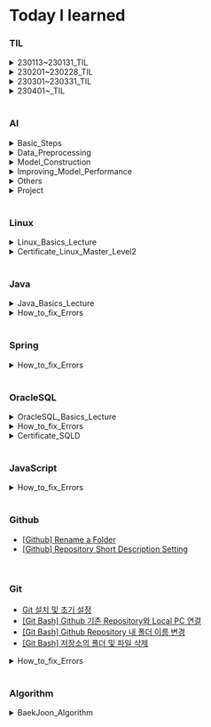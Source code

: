 # Today I learned

### TIL
<details>
<summary>230113~230131_TIL</summary>

- [230113_TIL](https://hj0216.tistory.com/2)  
- [230114_TIL](https://hj0216.tistory.com/4)
- [230115_TIL](https://hj0216.tistory.com/8)
- [230116_TIL](https://hj0216.tistory.com/14)
- [230117_TIL](https://hj0216.tistory.com/19)
- [230118_TIL](https://hj0216.tistory.com/22)
- [230119_TIL](https://hj0216.tistory.com/25)
- [230120_TIL](https://hj0216.tistory.com/27)
- [230121_TIL](https://hj0216.tistory.com/35)
- [230122_TIL](https://hj0216.tistory.com/37)
- [230123_TIL](https://hj0216.tistory.com/46)
- [230124_TIL](https://hj0216.tistory.com/55)
- [230125_TIL](https://hj0216.tistory.com/64)
- [230126_TIL](https://hj0216.tistory.com/66)
- [230127_TIL](https://hj0216.tistory.com/71)
- [230128_TIL](https://hj0216.tistory.com/73)
- [230129_TIL](https://hj0216.tistory.com/75)
- [230130_TIL](https://hj0216.tistory.com/78)
- [230131_TIL](https://hj0216.tistory.com/79)
</details>

<details>
<summary>230201~230228_TIL</summary>

- [230201_TIL](https://hj0216.tistory.com/82)
- [230202_TIL](https://hj0216.tistory.com/83)
- [230203_TIL](https://hj0216.tistory.com/84)
- [230204_TIL](https://hj0216.tistory.com/89)
- [230205_TIL](https://hj0216.tistory.com/99)
- [230206_TIL](https://hj0216.tistory.com/102)
- [230207_TIL](https://hj0216.tistory.com/103)
- [230208_TIL](https://hj0216.tistory.com/104)
- [230209_TIL](https://hj0216.tistory.com/105)
- [230210_TIL](https://hj0216.tistory.com/106)
- [230211_TIL](https://hj0216.tistory.com/107)
- [230212_TIL](https://hj0216.tistory.com/112)
- [230213_TIL](https://hj0216.tistory.com/115)
- [230214_TIL](https://hj0216.tistory.com/117)
- [230215_TIL](https://hj0216.tistory.com/118)
- [230216_TIL](https://hj0216.tistory.com/119)
- [230217_TIL](https://hj0216.tistory.com/122)
- [230218_TIL](https://hj0216.tistory.com/127)
- [230219_TIL](https://hj0216.tistory.com/129)
- [230220_TIL](https://hj0216.tistory.com/134)
- [230221_TIL](https://hj0216.tistory.com/140)
- [230222_TIL](https://hj0216.tistory.com/146)
- [230223_TIL](https://hj0216.tistory.com/148)
- [230224_TIL](https://hj0216.tistory.com/152)
- [230225_TIL](https://hj0216.tistory.com/156)
- [230226_TIL](https://hj0216.tistory.com/161)
- [230227_TIL](https://hj0216.tistory.com/168)
- [230228_TIL](https://hj0216.tistory.com/175)
</details>

<details>
<summary>230301~230331_TIL</summary>

- [230301_TIL](https://hj0216.tistory.com/180)
- [230302_TIL](https://hj0216.tistory.com/186)
- [230303_TIL](https://hj0216.tistory.com/193)
- [230304_TIL](https://hj0216.tistory.com/201)
- [230305_TIL](https://hj0216.tistory.com/209)
- [230306_TIL](https://hj0216.tistory.com/217)
- [230307_TIL](https://hj0216.tistory.com/222)
- [230308_TIL](https://hj0216.tistory.com/231)
- [230309_TIL](https://hj0216.tistory.com/233)
- [230310_TIL](https://hj0216.tistory.com/237)
- [230311_TIL](https://hj0216.tistory.com/241)
- [230312_TIL](https://hj0216.tistory.com/243)
- [230313_TIL](https://hj0216.tistory.com/246)
- [230314_TIL](https://hj0216.tistory.com/250)
- [230315_TIL](https://hj0216.tistory.com/253)
- [230316_TIL](https://hj0216.tistory.com/256)
- [230317_TIL](https://hj0216.tistory.com/259)
- [230318_TIL](https://hj0216.tistory.com/263)
- [230319_TIL](https://hj0216.tistory.com/269)
- [230320_TIL](https://hj0216.tistory.com/273)
- [230321_TIL](https://hj0216.tistory.com/276)
- [230322_TIL](https://hj0216.tistory.com/278)
- [230323_TIL](https://hj0216.tistory.com/282)
- [230324_TIL](https://hj0216.tistory.com/284)
- [230325_TIL](https://hj0216.tistory.com/288)
- [230326_TIL](https://hj0216.tistory.com/291)
- [230327_TIL](https://hj0216.tistory.com/297)
- [230328_TIL](https://hj0216.tistory.com/303)
- [230329_TIL](https://hj0216.tistory.com/306)
- [230330_TIL](https://hj0216.tistory.com/307)
- [230331_TIL](https://hj0216.tistory.com/310)
</details>


<details>
<summary>230401~_TIL</summary>

- [230401_TIL](https://hj0216.tistory.com/316)
- [230402_TIL](https://hj0216.tistory.com/317)
- [230403_TIL](https://hj0216.tistory.com/325)
- [230404_TIL](https://hj0216.tistory.com/327)
- [230405_TIL](https://hj0216.tistory.com/332)
- [230406_TIL](https://hj0216.tistory.com/333)
- [230407_TIL](https://hj0216.tistory.com/336)
- [230408_TIL](https://hj0216.tistory.com/342)
- [230409_TIL](https://hj0216.tistory.com/344)
- [230410_TIL](https://hj0216.tistory.com/351)
- [230411_TIL](https://hj0216.tistory.com/352)
- [230412_TIL](https://hj0216.tistory.com/354)
- [230413_TIL](https://hj0216.tistory.com/357)
- [230414_TIL](https://hj0216.tistory.com/358)
- [230415_TIL](https://hj0216.tistory.com/360)
- [230416_TIL](https://hj0216.tistory.com/363)
- [230417_TIL](https://hj0216.tistory.com/365)
- [230418_TIL](https://hj0216.tistory.com/367)
- [230419_TIL](https://hj0216.tistory.com/370)
- [230420_TIL](https://hj0216.tistory.com/371)
- [230421_TIL](https://hj0216.tistory.com/374)
- [230422_TIL](https://hj0216.tistory.com/376)
- [230423_TIL](https://hj0216.tistory.com/378)
- [230424_TIL](https://hj0216.tistory.com/380)
- [230425_TIL](https://hj0216.tistory.com/382)
</details>

<br/>


### AI
<details>
<summary>Basic_Steps</summary>

- [Practice for AI Learning Model Construction](https://hj0216.tistory.com/3)
- [Scalar, Vector, Matirx, Tensor](https://hj0216.tistory.com/30)
- [Pandas pkg and Numpy pkg](https://hj0216.tistory.com/47)
</details>

<details>
<summary>Data_Preprocessing</summary>

- [Split training data and test data](https://hj0216.tistory.com/31)
- [Pandas Package and Missing Value Handling](https://hj0216.tistory.com/36)
- [Classification and One-Hot Encoding](https://hj0216.tistory.com/45)
- [ImageDataGenerator](https://hj0216.tistory.com/100)
</details>


<details>
<summary>Model_Construction</summary>

- [Types of Artificial Neural Networks](https://hj0216.tistory.com/9)
- [ANN Model Construction](https://hj0216.tistory.com/5)
- [MultiLayer Perceptron](https://hj0216.tistory.com/29)
- [Classification Model Construction](https://hj0216.tistory.com/48)
- [CNN Model Construction](https://hj0216.tistory.com/56)
- [CNN Model Construction2](https://hj0216.tistory.com/67)
- [RNN Model Construction](https://hj0216.tistory.com/72)
- [LSTM, Bidirectional, Conv1D](https://hj0216.tistory.com/77)
- [Ensemble Model](https://hj0216.tistory.com/80)
</details>


<details>
<summary>Improving_Model_Performance</summary>

- [Model Performance Indicator](https://hj0216.tistory.com/33)
- [Hyper-parameter Tuning](https://hj0216.tistory.com/28)
- [Activation Function](https://hj0216.tistory.com/42)
- [Data Preprocessing: StandardScaler, MinMaxScaler](https://hj0216.tistory.com/54)
- [Validation Data](https://hj0216.tistory.com/43)
- [Handling Overfitting: EarlyStopping](https://hj0216.tistory.com/44)
</details>

<details>
<summary>Others</summary>

- [Environment Settings for GPU usage](https://hj0216.tistory.com/34)
- [Matplotlib: Scatter and plot](https://hj0216.tistory.com/32)
- [Save model and weights](https://hj0216.tistory.com/57)
- [[Warning] Allocation of ... exceeds 10% of free system memory](https://hj0216.tistory.com/76)
</details>

<details>
<summary>Project</summary>

- [[Project] Stock price prediction using Ensemble model](https://hj0216.tistory.com/74)
</details>


<br/>


### Linux
<details>
<summary>Linux_Basics_Lecture</summary>

- [리눅스(Linux) 공부 시작하기](https://hj0216.tistory.com/6)
- [리눅스 기초 30강 시리즈 - 01강 CentOS7 설치](https://hj0216.tistory.com/7)
- [리눅스 기초 30강 시리즈 - 02강 리눅스 원격 접속](https://hj0216.tistory.com/17)
- [리눅스 기초 30강 시리즈 - 03강 Putty 환경 설정](https://hj0216.tistory.com/20)
- [리눅스 기초 30강 시리즈 - 04강 기본 명령어](https://hj0216.tistory.com/21)
- [리눅스 기초 30강 시리즈 - 05강 명령 프롬프트](https://hj0216.tistory.com/26)
- [리눅스 기초 30강 시리즈 - 06강 디렉토리 이해 - HOME](https://hj0216.tistory.com/49)
- [리눅스 기초 30강 시리즈 - 07강 디렉토리 내용 보기](https://hj0216.tistory.com/50)
- [리눅스 기초 30강 시리즈 - 08강 도움말 보기](https://hj0216.tistory.com/51)
- [리눅스 기초 30강 시리즈 - 09강 디렉토리 생성(mkdir) 삭제(rmdir)](https://hj0216.tistory.com/52)
- [리눅스 기초 30강 시리즈 - 10강 파일 내용 보기(cat/nl/more/less)](https://hj0216.tistory.com/53)
- [리눅스 기초 30강 시리즈 - 11강 디렉토리 구조](https://hj0216.tistory.com/59)
- [리눅스 기초 30강 시리즈 - 12강 경로 이동(cd) 절대경로/상대경로](https://hj0216.tistory.com/60)
- [리눅스 기초 30강 시리즈 - 13강 파일 복사(cp) 삭제(rm)](https://hj0216.tistory.com/61)
- [리눅스 기초 30강 시리즈 - 14강 이동(mv) 이름 바꾸기(rename)](https://hj0216.tistory.com/62)
- [리눅스 기초 30강 시리즈 - 15강 자주하는 실수 3가지](https://hj0216.tistory.com/63)
- [리눅스 기초 30강 시리즈 - 16강 패키지 관리(rpm/yum)](https://hj0216.tistory.com/68)
- [리눅스 기초 30강 시리즈 - 17강 vim 편집기](https://hj0216.tistory.com/69)
- [리눅스 기초 30강 시리즈 - 18강 C언어코딩(gcc)](https://hj0216.tistory.com/70)
- [리눅스 기초 30강 시리즈 - 19강 ftp client 사용법](https://hj0216.tistory.com/86)
- [리눅스 기초 30강 시리즈 - 20강 압축(gzip/xz/tar)](https://hj0216.tistory.com/87)
- [리눅스 기초 30강 시리즈 - 21강 권한의 이해](https://hj0216.tistory.com/88)
- [리눅스 기초 30강 시리즈 - 22강 파일 분류](https://hj0216.tistory.com/91)
- [리눅스 기초 30강 시리즈 - 23강 하드 링크 심볼릭 링크](https://hj0216.tistory.com/92)
- [리눅스 기초 30강 시리즈 - 24강 명령어 별칭(alias)](https://hj0216.tistory.com/93)
- [리눅스 기초 30강 시리즈 - 25강 명령어 역사(history)](https://hj0216.tistory.com/94)
- [리눅스 기초 30강 시리즈 - 26강 bash - 1](https://hj0216.tistory.com/95)
- [리눅스 기초 30강 시리즈 - 27강 bash - 2](https://hj0216.tistory.com/96)
- [리눅스 기초 30강 시리즈 - 28강 bash - 3](https://hj0216.tistory.com/97)
- [리눅스 기초 30강 시리즈 - 29강 출력 내용 저장](https://hj0216.tistory.com/98)
- [[완강] 리눅스 기초 30강 시리즈 - 30강 설치 후 할 일](https://hj0216.tistory.com/101)
</details>

<details>
<summary>Certificate_Linux_Master_Level2</summary>

- [[Certificate] Linux Master Level2 (221210_1-40)](https://hj0216.tistory.com/137)
- [[Certificate] Linux Master Level2 (221210_41-80)](https://hj0216.tistory.com/133)
- [[Certificate] Linux Master Level2 (220903_1-40)](https://hj0216.tistory.com/126)
- [[Certificate] Linux Master Level2 (220903_41-80)](https://hj0216.tistory.com/128)
- [[Certificate] Linux Master Level2 (220611_1-40)](https://hj0216.tistory.com/130)
- [[Certificate] Linux Master Level2 (220611_41-80)](https://hj0216.tistory.com/133)
- [[Certificate] Linux Master Level2 (211211_1-40)](https://hj0216.tistory.com/159)
- [[Certificate] Linux Master Level2 (211211_41-80)](https://hj0216.tistory.com/160)
- [[Certificate] Linux Master Level2 (210911_1-40)](https://hj0216.tistory.com/165)
- [[Certificate] Linux Master Level2 (210911_41-80)](https://hj0216.tistory.com/166)
- [[Certificate] Linux Master Level2 (210313_1-40)](https://hj0216.tistory.com/181)
- [[Certificate] Linux Master Level2 (210313_41-80)](https://hj0216.tistory.com/182)
- [[Certificate] Linux Master Level2 (201212_1-40)](https://hj0216.tistory.com/183)
- [[Certificate] Linux Master Level2 (201212_41-80)](https://hj0216.tistory.com/185)
- [[Certificate] Linux Master Level2 (201010_1-40)](https://hj0216.tistory.com/192)
- [[Certificate] Linux Master Level2 (201010_41-80)](https://hj0216.tistory.com/203)
- [[Certificate] Linux Master Level2 (200613_1-40)](https://hj0216.tistory.com/204)
- [[Certificate] Linux Master Level2 (200613_41-80)](https://hj0216.tistory.com/205)
- [[Certificate] Linux Master Level2 (191214_1-40)](https://hj0216.tistory.com/206)
- [[Certificate] Linux Master Level2 (191214_41-80)](https://hj0216.tistory.com/207)
- [[Certificate] Linux Master Level2 (Summary)](https://hj0216.tistory.com/214)
</details>


<br/>


### Java
<details>
<summary>Java_Basics_Lecture</summary>

- [[자바의 정석_기초편] Chapter02. 변수(Variable)](https://hj0216.tistory.com/85)
- [[자바의 정석_기초편] Chapter03. 연산자(Operator)](https://hj0216.tistory.com/90)
- [[자바의 정석_기초편] Chapter04. 조건문(If)과 반복문(While, For)_1](https://hj0216.tistory.com/324)
- [[자바의 정석_기초편] Chapter04. 조건문(If)과 반복문(While, For)_2](https://hj0216.tistory.com/328)
- [[자바의 정석_기초편] Chapter05. 배열(Array)_1](https://hj0216.tistory.com/330)
- [[자바의 정석_기초편] Chapter05. 배열(Array)_2](https://hj0216.tistory.com/334)
- [[자바의 정석_기초편] Chapter06. 객체지향 언어(Object Oriented Language)_1](https://hj0216.tistory.com/337)
- [[자바의 정석_기초편] Chapter06. 객체지향 언어(Object Oriented Language)_2](https://hj0216.tistory.com/341)
- [[자바의 정석_기초편] Chapter06. 객체지향 언어(Object Oriented Language)_3](https://hj0216.tistory.com/345)
- [[자바의 정석_기초편] Chapter07. 객체지향(Object Oriented)_1](https://hj0216.tistory.com/349)
</details>

<details>
<summary>How_to_fix_Errors</summary>

- [[해결 방법] Cannot invoke getClass() on the primitive type double](https://hj0216.tistory.com/136)
- [[해결 방법] Cannot store to char array because ... is null](https://hj0216.tistory.com/108)
- [[해결 방법] java.util.ConcurrentModificationException](https://hj0216.tistory.com/121)
- [[해결 방법] java.util.IllegalFormatPrecisionException: 2](https://hj0216.tistory.com/123)
- [[해결 방법] java.io.NotSerializableException](https://hj0216.tistory.com/124)
- [[해결 방법] java.io.InvalidClassException](https://hj0216.tistory.com/125)
- [[해결 방법] java.lang.ArrayIndexOutOfBoundsException](https://hj0216.tistory.com/131)
- [[해결 방법] java.util.NoSuchElementException](https://hj0216.tistory.com/313)
- [[해결 방법] java.lang.NumberFormatException](https://hj0216.tistory.com/319)
- [[해결 방법] java.lang.ClassNotFoundException: oracle.jdbc.driver.OracleDriver](https://hj0216.tistory.com/143)
- [[해결 방법] java.sql.SQLException: 부적합한 열 인덱스](https://hj0216.tistory.com/142)
- [[해결 방법] Resource leak: '...' is never closed](https://hj0216.tistory.com/114)
- [[해결 방법] The method is ambiguous for the type Class](https://hj0216.tistory.com/346)
- [[해결 방법] The local variable a may not have been initialized](https://hj0216.tistory.com/109)
- [[해결 방법] Type mismatch: cannot convert from int to char](https://hj0216.tistory.com/120)
- [[해결 방법] Type '...' already exists with same name but different case.](https://hj0216.tistory.com/149)
- [[해결 방법] Unhandled exception type ParseException](https://hj0216.tistory.com/116)
- [[해결 방법] Server Tomcat v9.0 Server at localhost failed to start.](https://hj0216.tistory.com/154)
- [[해결 방법] Variable cannot be resolved to a variable](https://hj0216.tistory.com/111)
</details>


<br/>



### Spring
<details>
<summary>How_to_fix_Errors</summary>

- [[해결 방법] No default constructor found](https://hj0216.tistory.com/340)
- [[해결 방법] nested exception is java.lang.NullPointerException](https://hj0216.tistory.com/347)
</details>


<br/>



### OracleSQL
<details>
<summary>OracleSQL_Basics_Lecture</summary>

- [Oracle SQL 강의 - 01강 학습 안내(SQL, DB, DBMS의 의미와 필요성)](https://hj0216.tistory.com/18)
- [Oracle SQL 강의 - 02강 오라클 DBMS 18c XE 설치하기](https://hj0216.tistory.com/58)
- [Oracle SQL 강의 - 03강 SQL Developer 설치하기](https://hj0216.tistory.com/65)
- [Oracle SQL 강의 - 04강 오라클 PDB 서버에 접속하기](https://hj0216.tistory.com/110)
- [Oracle SQL 강의 - 05강 수업용 사용자와 데이터베이스 생성하기](https://hj0216.tistory.com/113)
- [Oracle SQL 강의 - 06강 MEMBER 테이블 생성하기](https://hj0216.tistory.com/132)
- [Oracle SQL 강의 - 07강 오라클 데이터 형식 #1 (문자 형식)](https://hj0216.tistory.com/135)
- [Oracle SQL 강의 - 08강 오라클 데이터 형식 #2 (숫자,날짜 형식)](https://hj0216.tistory.com/141)
- [Oracle SQL 강의 - 09강 테이블 수정하기(ALTER TABLE)](https://hj0216.tistory.com/151)
- [Oracle SQL 강의 - 10강 SQL 쿼리 연습을 테이블 준비하기](https://hj0216.tistory.com/153)
- [Oracle SQL 강의 - 11강 데이터 조작하기 #1 (INSERT/SELECT)](https://hj0216.tistory.com/157)
- [Oracle SQL 강의 - 12강 데이터 조작하기 #2 (UPDATE/DELETE)](https://hj0216.tistory.com/162)
- [Oracle SQL 강의 - 13강 Transaction 처리를 위한 Commit/RollBack](https://hj0216.tistory.com/169)
- [Oracle SQL 강의 - 14강 연산을 통한 데이터 조회 (산술 연산자)](https://hj0216.tistory.com/178)
- [Oracle SQL 강의 - 15강 비교연산자(=,!=,^=,...)](https://hj0216.tistory.com/188)
- [Oracle SQL 강의 - 16강 관계연산자(AND, OR, BETWEEN, IN)](https://hj0216.tistory.com/195)
- [Oracle SQL 강의 - 17강 패턴 비교 연산자(LIKE, %, _ )](https://hj0216.tistory.com/202)
- [Oracle SQL 강의 - 18강 정규식을 이용한 패턴 비교(REGEX_LIKE)](https://hj0216.tistory.com/210)
- [Oracle SQL 강의 - 19강 문자열 비교를 위한 정규식(^\D\w+@...)](https://hj0216.tistory.com/218)
- [Oracle SQL 강의 - 20강 ROWNUM 그리고 행 제한하기](https://hj0216.tistory.com/225)
- [Oracle SQL 강의 - 21강 중복 값 제거하기 DISTINCT](https://hj0216.tistory.com/229)
- [Oracle SQL 강의 - 22강 중간요약과 함수 단원 안내](https://hj0216.tistory.com/234)
- [Oracle SQL 강의 - 23강 문자열 내장 함수 #1](https://hj0216.tistory.com/236)
- [Oracle SQL 강의 - 24강 문자열 내장 함수 #2](https://hj0216.tistory.com/240)
- [Oracle SQL 강의 - 25강 숫자 내장 함수(ABS/SIGN/ROUND/TRUNC/CEIL/FLOOR)](https://hj0216.tistory.com/244)
- [Oracle SQL 강의 - 26강 날짜 함수(SYSDATE/CURRENT_DATE/SYSTIMESTAMP/CURRENT_...)](https://hj0216.tistory.com/248)
- [Oracle SQL 강의 - 27강 형식 변환 함수(TO_DATE/TO_CHAR/TO_NUMBER/TO_TIMESTAMP)](https://hj0216.tistory.com/251)
- [Oracle SQL 강의 - 28강 NULL 관련 함수(NVL/NVL2/NULLIF)와 DECODE 함수](https://hj0216.tistory.com/254)
- [Oracle SQL 강의 - 29강 SELECT 구절과 정렬(ORDER BY)](https://hj0216.tistory.com/257)
- [Oracle SQL 강의 - 30강 집계 함수와 GROUP BY](https://hj0216.tistory.com/260)
- [Oracle SQL 강의 - 31강 HAVING 절](https://hj0216.tistory.com/262)
- [Oracle SQL 강의 - 32강 ROW_NUMBER(), RANK(), DENSE_RANK()](https://hj0216.tistory.com/270)
- [Oracle SQL 강의 - 33강 부조회(서브쿼리)](https://hj0216.tistory.com/272)
- [Oracle SQL 강의 - 34강 INNER 조인(JOIN)](https://hj0216.tistory.com/275)
- [Oracle SQL 강의 - 35강 LEFT/RIGHT/FULL 아웃터 조인(OUTER JOIN)](https://hj0216.tistory.com/279)
- [Oracle SQL 강의 - 36강 OUTER JOIN을 이용한 게시글 목록 조회](https://hj0216.tistory.com/281)
- [Oracle SQL 강의 - 37강 SELF JOIN](https://hj0216.tistory.com/285)
- [Oracle SQL 강의 - 38강 오라클 OLD JOIN](https://hj0216.tistory.com/287)
- [Oracle SQL 강의 - 39강 유니온(UNION)](https://hj0216.tistory.com/290)
- [Oracle SQL 강의 - 40강 View(뷰)의 의미와 생성방법](https://hj0216.tistory.com/299)
- [Oracle SQL 강의 - 41강 데이터 딕셔너리](https://hj0216.tistory.com/302)
- [Oracle SQL 강의 - 42강 도메인 제약조건](https://hj0216.tistory.com/305)
- [Oracle SQL 강의 - 43강 체크 제약조건](https://hj0216.tistory.com/309)
- [Oracle SQL 강의 - 44강 정규식을 이용한 체크 제약조건](https://hj0216.tistory.com/311)
- [Oracle SQL 강의 - 45강 Entity 제약조건(Primary Key, Unique)](https://hj0216.tistory.com/314)
- [[완강] Oracle SQL 강의 - 46강 시퀀스(Sequence)](https://hj0216.tistory.com/318)
</details>


<details>
<summary>How_to_fix_Errors</summary>

- [[해결 방법] ORA-00001: 무결성 제약 조건에 위배됩니다](https://hj0216.tistory.com/219)
- [[해결 방법] ORA-00904: "...": 부적합한 식별자](https://hj0216.tistory.com/223)
- [[해결 방법] ORA-00913: 값의 수가 너무 많습니다](https://hj0216.tistory.com/215)
- [[해결 방법] ORA-00918: 열의 정의가 애매합니다](https://hj0216.tistory.com/172)
- [[해결 방법] ORA-00925: INTO 키워드가 누락되었습니다](https://hj0216.tistory.com/362)
- [[해결 방법] ORA-00927: 누락된 등호](https://hj0216.tistory.com/348)
- [[해결 방법] ORA-00933: SQL 명령어가 올바르게 종료되지 않았습니다](https://hj0216.tistory.com/184)
- [[해결 방법] ORA-00934: 그룹 함수는 허가되지 않습니다](https://hj0216.tistory.com/171)
- [[해결 방법] ORA-00936: 누락된 표현식](https://hj0216.tistory.com/174)
- [[해결 방법] ORA-00937: 단일 그룹의 그룹 함수가 아닙니다](https://hj0216.tistory.com/196)
- [[해결 방법] ORA-00979: GROUP BY 표현식이 아닙니다](https://hj0216.tistory.com/170)
- [[해결 방법] ORA-00984: 열을 사용할 수 없습니다](https://hj0216.tistory.com/200)
- [[해결 방법] ORA-00998: 이 식은 열의 별명과 함께 지정해야 합니다](https://hj0216.tistory.com/226)
- [[해결 방법] ORA-01031: 권한이 불충분합니다](https://hj0216.tistory.com/228)
- [[해결 방법] ORA-12899: 열에 대한 값이 너무 큼](https://hj0216.tistory.com/375)
- [[해결 방법] ORA-01400: NULL을 TABLE 안에 삽입할 수 없습니다](https://hj0216.tistory.com/194)
- [[해결 방법] ORA-01402: 뷰의 WITH CHECK OPTION의 조건에 위배 됩니다](https://hj0216.tistory.com/224)
- [[해결 방법] ORA-01468: outer-join된 테이블은 1개만 지정할 수 있습니다](https://hj0216.tistory.com/198)
- [[해결 방법] ORA-01748: 열명 그 자체만 사용할 수 있습니다](https://hj0216.tistory.com/176)
- [[해결 방법] ORA-01789: 질의 블록은 부정확한 수의 결과 열을 가지고 있습니다](https://hj0216.tistory.com/190)
- [[해결 방법] ORA-02261: 고유 키 또는 기본 키가 이미 존재하고 있습니다](https://hj0216.tistory.com/220)
- [[해결 방법] ORA-02290: 체크 제약조건이 위배되었습니다](https://hj0216.tistory.com/213)
- [[해결 방법] ORA-02291: 무결성 제약조건이 위배되었습니다- 부모 키가 없습니다](https://hj0216.tistory.com/211)
- [[해결 방법] ORA-02292: 무결성 제약조건이 위배되었습니다- 자식 레코드가 발견되었습니다](https://hj0216.tistory.com/212)
- [[해결 방법] ORA-02437: (TABLE_PK)을 검증할 수 없습니다 - 잘못된 기본 키입니다](https://hj0216.tistory.com/199)
- [[해결 방법] ORA-25154: USING 절의 열 부분은 식별자를 가질 수 없음](https://hj0216.tistory.com/177)
- [[해결 방법] ORA-30076: 발췌 소스에 발췌 필트가 부적당합니다](https://hj0216.tistory.com/164)
- [[해결 방법] ORA-42399: 읽기 전용 뷰에서는 DML 작업을 수행할 수 없습니다](https://hj0216.tistory.com/230)
- [[해결 방법] HIDDEN COLUMN ROWNUM 조회 문제](https://hj0216.tistory.com/189)
- [[해결 방법] COLUMN ALIAS 부적합 식별자 문제](https://hj0216.tistory.com/238)
</details>


<details>
<summary>Certificate_SQLD</summary>

- [[Certificate] SQLD (220528_45)](https://hj0216.tistory.com/265)
- [[Certificate] SQLD (201129_39)](https://hj0216.tistory.com/264)
- [[Certificate] SQLD (200906_38)](https://hj0216.tistory.com/266)
- [[Certificate] SQLD (200530_37)](https://hj0216.tistory.com/267)
</details>
<br/>


### JavaScript
<details>
<summary>How_to_fix_Errors</summary>

- [[해결 방법] Uncaught ReferenceError: Cannot access '...' before initialization](https://hj0216.tistory.com/293)
- [[해결 방법] Uncaught ReferenceError: Invalid left-hand side expression in postfix operation](https://hj0216.tistory.com/298)
- [[해결 방법] Uncaught ReferenceError: ... is not defined](https://hj0216.tistory.com/323)
- [[해결 방법] Uncaught SyntaxError: Identifier '...' has already been declared](https://hj0216.tistory.com/292)
- [[해결 방법] Uncaught SyntaxError: Missing initializer in const declaration](https://hj0216.tistory.com/295)
- [[해결 방법] Uncaught SyntaxError: Unexpected token 'const'](https://hj0216.tistory.com/296)
- [[해결 방법] Uncaught TypeError: Assignment to constant variable](https://hj0216.tistory.com/294)
- [[해결 방법] Uncaught TypeError: Cannot set properties of null](https://hj0216.tistory.com/322)
</details>
<br/>


### Github
- [[Github] Rename a Folder](https://hj0216.tistory.com/10)
- [[Github] Repository Short Description Setting](https://hj0216.tistory.com/158)



<br/>


### Git
- [Git 설치 및 초기 설정](https://hj0216.tistory.com/39)
- [[Git Bash] Github 기존 Repository와 Local PC 연결](https://hj0216.tistory.com/321)
- [[Git Bash] Github Repository 내 폴더 이름 변경](https://hj0216.tistory.com/11)
- [[Git Bash] 저장소의 폴더 및 파일 삭제](https://hj0216.tistory.com/41)

<details>
<summary>How_to_fix_Errors</summary>

- [[해결 방법] Another git process seems to be running in this repository](https://hj0216.tistory.com/15)
- [[해결 방법] error: failed to push some refs to 'https://github.com/'](https://hj0216.tistory.com/38)
- [[해결 방법] fetal: bad source](https://hj0216.tistory.com/23)
- [[해결 방법] fatal: not a git repository (or any of the parent directories): .git](https://hj0216.tistory.com/12)
- [[해결 방법] fatal: refusing to merge unrelated histories](https://hj0216.tistory.com/40)
- [[해결 방법] fatal: The current branch main has no upstream branch](https://hj0216.tistory.com/24)
- [[해결 방법] Permission denied](https://hj0216.tistory.com/13)
- [[해결 방법] this operation must be run in a work tree](https://hj0216.tistory.com/16)
</details>




<br/>


### Algorithm
<details>
<summary>BaekJoon_Algorithm</summary>

- [[BaekJoon] 2557번 Hello World 문제풀이 (Success)](https://hj0216.tistory.com/138)
- [[BaekJoon] 1000번 A+B 문제풀이 (Success)](https://hj0216.tistory.com/139)
- [[BaekJoon] 1001번 A-B 문제풀이 (Success)](https://hj0216.tistory.com/144)
- [[BaekJoon] 2588번 곱셈 문제풀이 (Success)](https://hj0216.tistory.com/147)
- [[BaekJoon] 10998번 A*B 문제풀이 (Success)](https://hj0216.tistory.com/150)
- [[BaekJoon] 10172번 개 문제풀이 (Success)](https://hj0216.tistory.com/155)
- [[BaekJoon] 10926번 ??! 문제풀이 (Success)](https://hj0216.tistory.com/163)
- [[BaekJoon] 2292번 벌집 문제풀이 (Success)](https://hj0216.tistory.com/173)
- [[BaekJoon] 18108번 1998년생인 내가 태국에서는 2541년생?! 문제풀이 (Success)](https://hj0216.tistory.com/179)
- [[BaekJoon] 1085번 직사각형에서 탈출 문제풀이 (Success)](https://hj0216.tistory.com/187)
- [[BaekJoon] 1008번 A/B 문제풀이 (Success)](https://hj0216.tistory.com/197)
- [[BaekJoon] 3009번 네 번째 점 문제풀이 (Success)](https://hj0216.tistory.com/208)
- [[BaekJoon] 5086번 배수와 약수 문제풀이 (Success)](https://hj0216.tistory.com/216)
- [[BaekJoon] 11382번 꼬마 정민 문제풀이 (Success)](https://hj0216.tistory.com/221)
- [[BaekJoon] 10430번 나머지 문제풀이 (Success)](https://hj0216.tistory.com/227)
- [[BaekJoon] 10171번 고양이 문제풀이 (Success)](https://hj0216.tistory.com/232)
- [[BaekJoon] 10869번 사칙연산 문제풀이 (Success)](https://hj0216.tistory.com/235)
- [[BaekJoon] 1330번 두 수 비교하기 문제풀이 (Success)](https://hj0216.tistory.com/239)
- [[BaekJoon] 9498번 시험 성적 문제풀이 (Success)](https://hj0216.tistory.com/242)
- [[BaekJoon] 2753번 윤년 문제풀이 (Success)](https://hj0216.tistory.com/247)
- [[BaekJoon] 14681번 사분면 고르기 문제풀이 (Success)](https://hj0216.tistory.com/249)
- [[BaekJoon] 2884번 알람 시계 문제풀이 (Success)](https://hj0216.tistory.com/252)
- [[BaekJoon] 2525번 오븐 시계 문제풀이 (Success)](https://hj0216.tistory.com/255)
- [[BaekJoon] 2480번 주사위 세개 문제풀이 (Success)](https://hj0216.tistory.com/258)
- [[BaekJoon] 2739번 구구단 문제풀이 (Success)](https://hj0216.tistory.com/261)
- [[BaekJoon] 2501번 약수 구하기 문제풀이 (Success)](https://hj0216.tistory.com/268)
- [[BaekJoon] 10950번 A+B-3 문제풀이 (Success)](https://hj0216.tistory.com/271)
- [[BaekJoon] 8393번 합 문제풀이 (Success)](https://hj0216.tistory.com/274)
- [[BaekJoon] 10807번 개수 세기 문제풀이 (Success)](https://hj0216.tistory.com/277)
- [[BaekJoon] 27866번 문자와 문자열 문제풀이 (Success)](https://hj0216.tistory.com/280)
- [[BaekJoon] 25304번 영수증 문제풀이 (Success)](https://hj0216.tistory.com/283)
- [[BaekJoon] 25314번 코딩은 체육과목 입니다 문제풀이 (Success)](https://hj0216.tistory.com/286)
- [[BaekJoon] 11021번 A+B-7 문제풀이 (Success)](https://hj0216.tistory.com/289)
- [[BaekJoon] 15552번 빠른 A+B 문제풀이 (Success)](https://hj0216.tistory.com/300)
- [[BaekJoon] 11022번 A+B-8 문제풀이 (Success)](https://hj0216.tistory.com/301)
- [[BaekJoon] 2438번 별 찍기 - 1 문제풀이 (Success)](https://hj0216.tistory.com/304)
- [[BaekJoon] 2439번 별 찍기 - 2 문제풀이 (Success)](https://hj0216.tistory.com/308)
- [[BaekJoon] 10952번 A+B - 5 문제풀이 (Success)](https://hj0216.tistory.com/312)
- [[BaekJoon] 10951번 A+B - 4 문제풀이 (Success)](https://hj0216.tistory.com/315)
- [[BaekJoon] 10818번 최소, 최소 문제풀이 (Success)](https://hj0216.tistory.com/320)
- [[BaekJoon] 2750번 수 정렬 문제풀이 (Success)](https://hj0216.tistory.com/326)
- [[BaekJoon] 10871번 X보다 작은 수 정렬 문제풀이](https://hj0216.tistory.com/329)
- [[BaekJoon] 10818번 최소, 최대 문제풀이 (Success)](https://hj0216.tistory.com/331)
- [[BaekJoon] 2562번 최댓값 문제풀이 (Success)](https://hj0216.tistory.com/335)
- [[BaekJoon] 5597번 과제 안 내신 분..? 문제풀이 (Success)](https://hj0216.tistory.com/338)
- [[BaekJoon] 3052번 나머지 문제풀이 (Success)](https://hj0216.tistory.com/341)
- [[BaekJoon] 1546번 평균 문제풀이 (Success)](https://hj0216.tistory.com/343)
- [[BaekJoon] 10813번 공 바꾸기 문제풀이 (Success)](https://hj0216.tistory.com/350)
- [[BaekJoon] 10810번 공 넣기 문제풀이 (Success)](https://hj0216.tistory.com/353)
- [[BaekJoon] 2743번 단어 길이 재기 문제풀이 (Success)](https://hj0216.tistory.com/355)
- [[BaekJoon] 9086번 문자열 문제풀이 (Success)](https://hj0216.tistory.com/356)
- [[BaekJoon] 11654번 아스키 코드 문제풀이 (Success)](https://hj0216.tistory.com/359)
- [[BaekJoon] 11720번 숫자의 합 문제풀이 (Success)](https://hj0216.tistory.com/361)
- [[BaekJoon] 24262번 알고리즘 수업 문제풀이 (Success)](https://hj0216.tistory.com/364)
- [[BaekJoon] 10809번 알파벳 찾기 문제풀이 (Success)](https://hj0216.tistory.com/366)
- [[BaekJoon] 10811번 바구니 뒤집기 문제풀이 (Success)](https://hj0216.tistory.com/368)
- [[BaekJoon] 2675번 문자열 반복 문제풀이 (Success)](https://hj0216.tistory.com/369)
- [[BaekJoon] 25083번 새싹 문제풀이 (Success)](https://hj0216.tistory.com/372)
- [[BaekJoon] 24262번 알고리즘 수업 - 알고리즘의 수행 시간 1 문제풀이 (Success)](https://hj0216.tistory.com/373)
- [[BaekJoon] 2587번 대표값2 문제풀이 (Success)](https://hj0216.tistory.com/377)
- [[BaekJoon] 2908번 상수 문제풀이 (Success)](https://hj0216.tistory.com/379)
- [[BaekJoon] 25305번 커트라 문제풀이 (Success)](https://hj0216.tistory.com/383)
- [[BaekJoon] 1427번 소트 인사이드 문제풀이 (Success)](https://hj0216.tistory.com/381)
- [[BaekJoon] 24263번 알고리즘 수업 - 알고리즘의 수행 시간 2 문제풀이 (Success)](https://hj0216.tistory.com/381)
- [[BaekJoon] 2869번 달팽이는 올라가고 싶다 문제풀이 (-ing)](https://hj0216.tistory.com/167)
- [[BaekJoon] 2477번 참외밭 문제풀이 (-ing)](https://hj0216.tistory.com/191)
</details>



<br/>
